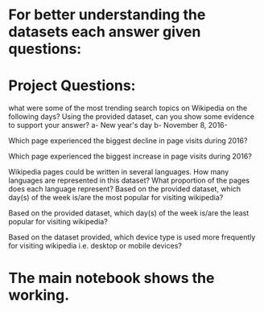 # For better understanding the datasets each answer given questions:
# Project Questions:
what were some of the most trending search topics on Wikipedia on the following days? Using the provided dataset, can you show some evidence to support your answer? a- New year's day b- November 8, 2016- 

Which page experienced the biggest decline in page visits during 2016?

Which page experienced the biggest increase in page visits during 2016?

Wikipedia pages could be written in several languages. How many languages are represented in this dataset? What proportion of the pages does each language represent?
Based on the provided dataset, which day(s) of the week is/are the most popular for visiting wikipedia?

Based on the provided dataset, which day(s) of the week is/are the least popular for visiting wikipedia?

Based on the dataset provided, which device type is used more frequently for visiting wikipedia i.e. desktop or mobile devices?

# The main notebook shows the working.
